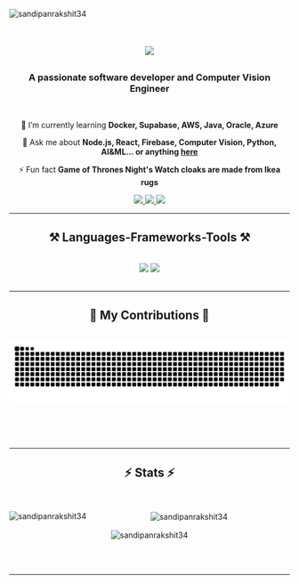 <p align="left"> <img src="https://komarev.com/ghpvc/?username=sandipanrakshit34&label=Profile%20views&color=0e75b6&style=flat" alt="sandipanrakshit34" /> </p>

<h1 align="center">
    <img src="https://readme-typing-svg.herokuapp.com/?font=Righteous&size=35&center=true&vCenter=true&width=500&height=70&duration=4000&lines=Hi+There!+👋;+I'm+Sandipan+Rakshit!;I'm+a+Data+Analyst;I'm+a+Computer+Vision+Engineer" />
</h1>

<h3 align="center">A passionate software developer and Computer Vision Engineer</h3>

<br/>

<div align="center">
 
 
 🌱 I’m currently learning **Docker, Supabase, AWS, Java, Oracle, Azure**

💬 Ask me about **Node.js, React, Firebase, Computer Vision, Python, AI&ML... or anything [here](https://github.com/sandipanrakshit34)**

⚡ Fun fact **Game of Thrones Night's Watch cloaks are made from Ikea rugs**

 </div>
 
<div align="center"> 
  <a href="mailto:sandipanrakshit6@gmail.com">
    <img src="https://img.shields.io/badge/Gmail-333333?style=for-the-badge&logo=gmail&logoColor=red" />
  </a>
  <a href="https://www.linkedin.com/in/sandipan-rakshit/" target="_main">
    <img src="https://img.shields.io/badge/LinkedIn-0077B5?style=for-the-badge&logo=linkedin&logoColor=white" target="_main" />
  </a>
  <a href="https://sandipanrakshit.netlify.app/" target="_main">
     <img src="https://img.shields.io/badge/Portfolio-FF5722?style=for-the-badge&logo=todoist&logoColor=white" target="_main" /> <!-- sqlite, safari, google-chrome are other good icon options -->
  </a>
</div>

 <hr/>
 
<h2 align="center">⚒️ Languages-Frameworks-Tools ⚒️</h2>
<br/>
<div align="center">
    <img src="https://skillicons.dev/icons?i=react,bootstrap,mui,html,css,vscode,github,figma,tailwind,git,r" />
    <img src="https://skillicons.dev/icons?i=nodejs,python,javascript,typescript,express,firebase,mongodb,c,java,nextjs,mysql,flask" /><br>
</div>

<br/>
<hr/>

<div align="center">
  <h2>🐍 My Contributions 🐍</h2>
  <br>
  <img alt="snake eating my contributions" src="https://raw.githubusercontent.com/salesp07/salesp07/output/github-contribution-grid-snake.svg" />
  
  <br/><br/><br/>
</div>

<hr/>

<h2 align="center">⚡ Stats ⚡</h2>
<br>
<div align=center>
  <p><img align="left" src="https://github-readme-stats.vercel.app/api/top-langs?username=sandipanrakshit34&show_icons=true&locale=en&layout=compact" alt="sandipanrakshit34" /></p>

<p>&nbsp;<img align="center" src="https://github-readme-stats.vercel.app/api?username=sandipanrakshit34&show_icons=true&locale=en" alt="sandipanrakshit34" /></p>

<p><img align="center" src="https://github-readme-streak-stats.herokuapp.com/?user=sandipanrakshit34&" alt="sandipanrakshit34" /></p>

</div>

<br/><br/>

<hr/>

<br/>
